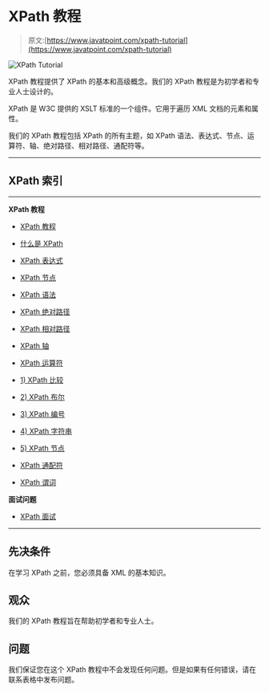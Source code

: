 # XPath 教程

> 原文:[https://www.javatpoint.com/xpath-tutorial](https://www.javatpoint.com/xpath-tutorial)

![XPath Tutorial](../Images/f087c81a5a904a9a42f29413cdddd6a2.png)

XPath 教程提供了 XPath 的基本和高级概念。我们的 XPath 教程是为初学者和专业人士设计的。

XPath 是 W3C 提供的 XSLT 标准的一个组件。它用于遍历 XML 文档的元素和属性。

我们的 XPath 教程包括 XPath 的所有主题，如 XPath 语法、表达式、节点、运算符、轴、绝对路径、相对路径、通配符等。

* * *

## XPath 索引

* * *

**XPath 教程**

*   [XPath 教程](xpath-tutorial)
*   [什么是 XPath](what-is-xpath)
*   [XPath 表达式](xpath-expression)
*   [XPath 节点](xpath-nodes)
*   [XPath 语法](xpath-syntax)
*   [XPath 绝对路径](xpath-absolute-path)
*   [XPath 相对路径](xpath-relative-path)
*   [XPath 轴](xpath-axes)

*   [XPath 运算符](xpath-operators)
*   [1) XPath 比较](xpath-comparison-operators)
*   [2) XPath 布尔](xpath-boolean-operators)
*   [3) XPath 编号](xpath-number-operators-functions)
*   [4) XPath 字符串](xpath-string-functions)
*   [5) XPath 节点](xpath-node-functions)
*   [XPath 通配符](xpath-wildcard)
*   [XPath 谓词](xpath-predicate)

**面试问题**

*   [XPath 面试](xpath-interview-questions)

* * *

## 先决条件

在学习 XPath 之前，您必须具备 XML 的基本知识。

## 观众

我们的 XPath 教程旨在帮助初学者和专业人士。

## 问题

我们保证您在这个 XPath 教程中不会发现任何问题。但是如果有任何错误，请在联系表格中发布问题。